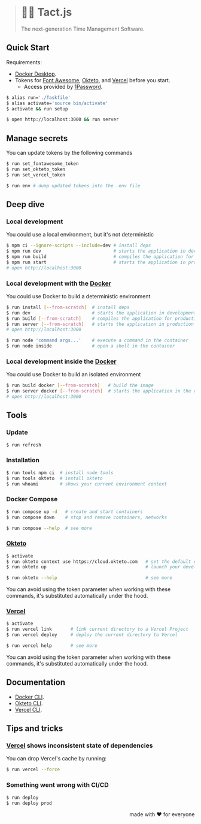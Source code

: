 > # 🏃‍♂️ Tact.js
>
> The next-generation Time Management Software.

## Quick Start

Requirements:

- [Docker Desktop][Docker].
- Tokens for [Font Awesome][], [Okteto][], and [Vercel][] before you start.
  - Access provided by [1Password][].

[1Password]:      https://1password.com/
[Docker]:         https://www.docker.com/products/docker-desktop/
[Font Awesome]:   https://fontawesome.com/
[Okteto]:         https://www.okteto.com/
[Vercel]:         https://vercel.com/

```bash
$ alias run='./Taskfile'
$ alias activate='source bin/activate'
$ activate && run setup

$ open http://localhost:3000 && run server
```

## Manage secrets

You can update tokens by the following commands

```bash
$ run set_fontawesome_token
$ run set_okteto_token
$ run set_vercel_token

$ run env # dump updated tokens into the .env file
```

## Deep dive

### Local development

You could use a local environment, but it's not deterministic

```bash
$ npm ci --ignore-scripts --include=dev # install deps
$ npm run dev                           # starts the application in development mode
$ npm run build                         # compiles the application for production deployment
$ npm run start                         # starts the application in production mode
# open http://localhost:3000
```

### Local development with the [Docker][]

You could use Docker to build a deterministic environment

```bash
$ run install [--from-scratch]  # install deps
$ run dev                       # starts the application in development mode
$ run build [--from-scratch]    # compiles the application for production deployment
$ run server [--from-scratch]   # starts the application in production mode
# open http://localhost:3000

$ run node 'command args...'    # execute a command in the container
$ run node inside               # open a shell in the container
```

### Local development inside the [Docker][]

You could use Docker to build an isolated environment

```bash
$ run build docker [--from-scratch]   # build the image
$ run server docker [--from-scratch]  # starts the application in the container
# open http://localhost:3000
```

## Tools

### Update

```bash
$ run refresh
```

### Installation

```bash
$ run tools npm ci  # install node tools
$ run tools okteto  # install okteto
$ run whoami        # shows your current environment context
```

### Docker Compose

```bash
$ run compose up -d   # create and start containers
$ run compose down    # stop and remove containers, networks

$ run compose --help  # see more
```

### [Okteto][]

```bash
$ activate
$ run okteto context use https://cloud.okteto.com   # set the default context
$ run okteto up                                     # launch your development environment

$ run okteto --help                                 # see more
```

You can avoid using the token parameter when working with these commands,
it's substituted automatically under the hood.

### [Vercel][]

```bash
$ activate
$ run vercel link       # link current directory to a Vercel Project
$ run vercel deploy     # deploy the current directory to Vercel

$ run vercel help       # see more
```

You can avoid using the token parameter when working with these commands,
it's substituted automatically under the hood.

## Documentation

- [Docker CLI](https://docs.docker.com/engine/reference/commandline/cli/).
- [Okteto CLI](https://www.okteto.com/docs/cloud/okteto-cli/).
- [Vercel CLI](https://vercel.com/docs/cli).

## Tips and tricks

### [Vercel][] shows inconsistent state of dependencies

You can drop Vercel's cache by running:

```bash
$ run vercel --force
```

### Something went wrong with CI/CD

```bash
$ run deploy
$ run deploy prod
```

<p align="right">made with ❤️ for everyone</p>
